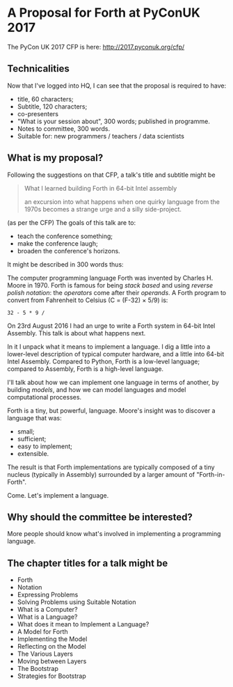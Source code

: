 # A Proposal for Forth at PyConUK 2017

The PyCon UK 2017 CFP is here: http://2017.pyconuk.org/cfp/


## Technicalities

Now that I've logged into HQ,
I can see that the proposal is required to have:
- title, 60 characters;
- Subtitle, 120 characters;
- co-presenters
- "What is your session about", 300 words; published in programme.
- Notes to committee, 300 words.
- Suitable for: new programmers / teachers / data scientists


## What is my proposal?

Following the suggestions on that CFP,
a talk's title and subtitle might be

> What I learned building Forth in 64-bit Intel assembly
> 
> an excursion into what happens when
> one quirky language from the 1970s
> becomes a strange urge and a silly side-project.

(as per the CFP) The goals of this talk are to:
- teach the conference something;
- make the conference laugh;
- broaden the conference's horizons.

It might be described in 300 words thus:

The computer programming language Forth
was invented by Charles H. Moore
in 1970.
Forth is famous for being _stack based_ and using
_reverse polish notation_:
the _operators_ come after their _operands_.
A Forth program to convert
from Fahrenheit to Celsius (C = (F-32) × 5/9) is:

`32 - 5 * 9 /`

On 23rd August 2016 I had an urge
to write a Forth system
in 64-bit Intel Assembly.
This talk is about what happens next.

In it I unpack what it means to implement a language.
I dig a little into a lower-level description
of typical computer hardware,
and a little into 64-bit Intel Assembly.
Compared to Python,
Forth is a low-level language;
compared to Assembly,
Forth is a high-level language.

I'll talk about how we can implement
one language in terms of another,
by building _models_,
and how we can model languages
and model computational processes.

Forth is a tiny, but powerful, language.
Moore's insight was to discover a language that was:
- small;
- sufficient;
- easy to implement;
- extensible.

The result is that Forth implementations are
typically composed of a tiny nucleus (typically in Assembly)
surrounded by a larger amount of "Forth-in-Forth".

Come. Let's implement a language.


## Why should the committee be interested?

More people should know what's involved in implementing
a programming language.


## The chapter titles for a talk might be

- Forth
- Notation
- Expressing Problems
- Solving Problems using Suitable Notation
- What is a Computer?
- What is a Language?
- What does it mean to Implement a Language?
- A Model for Forth
- Implementing the Model
- Reflecting on the Model
- The Various Layers
- Moving between Layers
- The Bootstrap
- Strategies for Bootstrap
